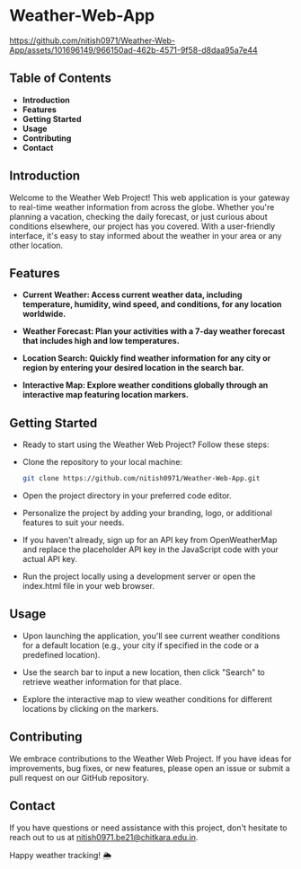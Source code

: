 # Weather-Web-App

https://github.com/nitish0971/Weather-Web-App/assets/101696149/966150ad-462b-4571-9f58-d8daa95a7e44

## Table of Contents

- **Introduction**
- **Features**
- **Getting Started**
- **Usage**
- **Contributing**
- **Contact**

## Introduction

Welcome to the Weather Web Project! This web application is your gateway to real-time weather information from across the globe. Whether you're planning a vacation, checking the daily forecast, or just curious about conditions elsewhere, our project has you covered. With a user-friendly interface, it's easy to stay informed about the weather in your area or any other location.

## Features
- **Current Weather: Access current weather data, including temperature, humidity, wind speed, and conditions, for any location worldwide.**

- **Weather Forecast: Plan your activities with a 7-day weather forecast that includes high and low temperatures.**

- **Location Search: Quickly find weather information for any city or region by entering your desired location in the search bar.**

- **Interactive Map: Explore weather conditions globally through an interactive map featuring location markers.**

## Getting Started
- Ready to start using the Weather Web Project? Follow these steps:
- Clone the repository to your local machine:
    ```bash
   git clone https://github.com/nitish0971/Weather-Web-App.git
    
- Open the project directory in your preferred code editor.

- Personalize the project by adding your branding, logo, or additional features to suit your needs.

- If you haven't already, sign up for an API key from OpenWeatherMap and replace the placeholder API key in the JavaScript code with your actual API key.

- Run the project locally using a development server or open the index.html file in your web browser.

## Usage
- Upon launching the application, you'll see current weather conditions for a default location (e.g., your city if specified in the code or a predefined location).

- Use the search bar to input a new location, then click "Search" to retrieve weather information for that place.

- Explore the interactive map to view weather conditions for different locations by clicking on the markers.

## Contributing
We embrace contributions to the Weather Web Project. If you have ideas for improvements, bug fixes, or new features, please open an issue or submit a pull request on our GitHub repository.

## Contact
If you have questions or need assistance with this project, don't hesitate to reach out to us at nitish0971.be21@chitkara.edu.in.

Happy weather tracking! 🌦️
